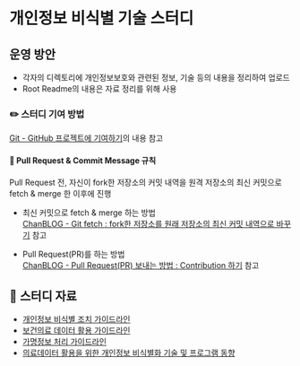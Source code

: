 # 개인정보 비식별 기술 스터디

## 운영 방안
- 각자의 디렉토리에 개인정보보호와 관련된 정보, 기술 등의 내용을 정리하여 업로드
- Root Readme의 내용은 자료 정리를 위해 사용

### ✏️ 스터디 기여 방법
[Git - GitHub 프로젝트에 기여하기](https://git-scm.com/book/ko/v2/GitHub-GitHub-%ED%94%84%EB%A1%9C%EC%A0%9D%ED%8A%B8%EC%97%90-%EA%B8%B0%EC%97%AC%ED%95%98%EA%B8%B0)의 내용 참고

#### 🧲 Pull Request & Commit Message 규칙
Pull Request 전, 자신이 fork한 저장소의 커밋 내역을 원격 저장소의 최신 커밋으로 fetch & merge 한 이후에 진행

- 최신 커밋으로 fetch & merge 하는 방법<br>
  [ChanBLOG - Git fetch : fork한 저장소를 원래 저장소의 최신 커밋 내역으로 바꾸기](https://chanhuiseok.github.io/posts/git-2/) 참고

- Pull Request(PR)를 하는 방법<br>
  [ChanBLOG - Pull Request(PR) 보내는 방법 : Contribution 하기](https://chanhuiseok.github.io/posts/git-3/) 참고

## 📗 스터디 자료
- [개인정보 비식별 조치 가이드라인](https://www.kisa.or.kr/public/laws/laws2_View.jsp?cPage=1&mode=view&p_No=282&b_No=282&d_No=3&ST=T&SV=)
- [보건의료 데이터 활용 가이드라인](http://www.mohw.go.kr/react/al/sal0101vw.jsp?PAR_MENU_ID=04&MENU_ID=040101&CONT_SEQ=363309&page=1)
- [가명정보 처리 가이드라인](https://www.pipc.go.kr/np/default/page.do?mCode=D040010000#LINK)
- [의료데이터 활용을 위한 개인정보 비식별화 기술 및 프로그램 동향](https://www.khidi.or.kr/board/view?pageNum=1&rowCnt=10&no1=1&linkId=48762098&menuId=MENU01783&maxIndex=00487620989998&minIndex=00487620989998&schType=1&schText=%EA%B0%9C%EC%9D%B8%EC%A0%95%EB%B3%B4&schStartDate=&schEndDate=&boardStyle=&categoryId=&continent=&country=)
